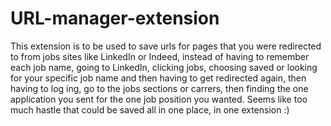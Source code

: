 # URL-manager-extension

This extension is to be used to save urls for pages that you were redirected to from jobs sites like LinkedIn or Indeed, instead of having to remember each job name, going to LinkedIn, clicking jobs, choosing saved or looking for your specific job name and then having to get redirected again, then having to log ing, go to the jobs sections or carrers, then finding the one application you sent for the one job position you wanted. Seems like too much hastle that could be saved all in one place, in one extension :)
